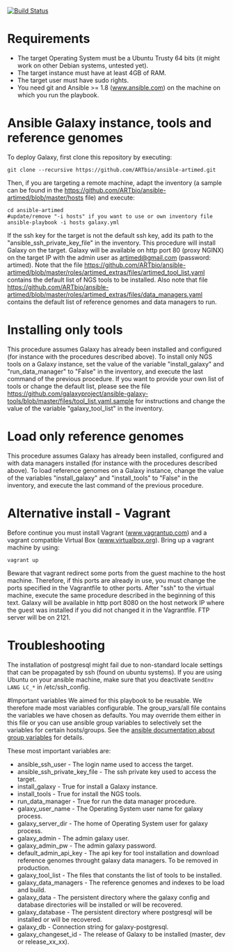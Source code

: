 [![Build Status](https://travis-ci.org/ARTbio/ansible-artimed.svg?branch=master)](https://travis-ci.org/ARTbio/ansible-artimed)
# Requirements
  * The target Operating System must be a Ubuntu Trusty 64 bits (it might work on other Debian systems, untested yet).
  * The target instance must have at least 4GB of RAM.
  * The target user must have sudo rights.
  * You need git and Ansible >= 1.8 (www.ansible.com) on the machine on which you run the playbook.
  
# Ansible Galaxy instance, tools and reference genomes
To deploy Galaxy, first clone this repository by executing:
```
git clone --recursive https://github.com/ARTbio/ansible-artimed.git
```
Then, if you are targeting a remote machine, adapt the inventory (a sample can be found in the https://github.com/ARTbio/ansible-artimed/blob/master/hosts file) and execute:
```
cd ansible-artimed
#update/remove "-i hosts" if you want to use or own inventory file
ansible-playbook -i hosts galaxy.yml 
```
If the ssh key for the target is not the default ssh key, add its path to the "ansible_ssh_private_key_file" in the inventory.
This procedure will install Galaxy on the target.
Galaxy will be available on http port 80 (proxy NGINX) on the target IP with the admin user as artimed@gmail.com (password: artimed).
Note that the file https://github.com/ARTbio/ansible-artimed/blob/master/roles/artimed_extras/files/artimed_tool_list.yaml contains the default list of NGS tools to be installed.
Also note that file https://github.com/ARTbio/ansible-artimed/blob/master/roles/artimed_extras/files/data_managers.yaml contains the default list of reference genomes and data managers to run.

# Installing only tools
This procedure assumes Galaxy has already been installed and configured (for instance with the procedures described above).
To install only NGS tools on a Galaxy instance, set the value of the variable "install_galaxy" and "run_data_manager" to "False" in the inventory, and execute the last command of the previous procedure.
If you want to provide your own list of tools or change the default list, please see the file https://github.com/galaxyproject/ansible-galaxy-tools/blob/master/files/tool_list.yaml.sample for instructions and change the value of the variable "galaxy_tool_list" in the inventory.

# Load only reference genomes
This procedure assumes Galaxy has already been installed, configured and with data managers installed (for instance with the procedures described above).
To load reference genomes on a Galaxy instance, change the value of the variables "install_galaxy" and "install_tools" to "False" in the inventory, and execute the last command of the previous procedure.

# Alternative install - Vagrant
Before continue you must install Vagrant (www.vagrantup.com) and a vagrant compatible Virtual Box (www.virtualbox.org).
Bring up a vagrant machine by using:
```
vagrant up
```
Beware that vagrant redirect some ports from the guest machine to the host machine. 
Therefore, if this ports are already in use, you must change the ports specified in the Vagrantfile to other ports.
After "ssh" to the virtual machine, execute the same procedure described in the beginning of this text. 
Galaxy will be available in http port 8080 on the host network IP where the guest was installed if you did not changed it in the Vagrantfile. FTP server will be on 2121.

# Troubleshooting
The installation of postgresql might fail due to non-standard locale settings that can be propagated by ssh (found on ubuntu systems).
If you are using Ubuntu on your ansible machine, make sure that you deactivate `SendEnv LANG LC_*` in /etc/ssh_config.

#Important variables
We aimed for this playbook to be reusable. We therefore made most variables configurable.
The group_vars/all file contains the variables we have chosen as defaults. You may override them either in this file
or you can use ansible group variables to selectively set the variables for certain hosts/groups. See the [ansible documentation
about group variables](http://docs.ansible.com/ansible/intro_inventory.html#splitting-out-host-and-group-specific-data) for details.

These most important variables are:
- ansible_ssh_user - The login name used to access the target.
- ansible_ssh_private_key_file - The ssh private key used to access the target.
- install_galaxy - True for install a Galaxy instance.
- install_tools - True for install the NGS tools.
- run_data_manager - True for run the data manager procedure.
- galaxy_user_name - The Operating System user name for galaxy process.
- galaxy_server_dir - The home of Operating System user for galaxy process.
- galaxy_admin - The admin galaxy user.
- galaxy_admin_pw - The admin galaxy password.
- default_admin_api_key - The api key for tool installation and download reference genomes throught galaxy data managers. To be removed in production.
- galaxy_tool_list - The files that constants the list of tools to be installed.
- galaxy_data_managers - The reference genomes and indexes to be load and build.
- galaxy_data - The persistent directory where the galaxy config and database directories will be installed or will be recovered.
- galaxy_database - The persistent directory where postgresql will be installed or will be recovered.
- galaxy_db - Connection string for galaxy-postgresql.
- galaxy_changeset_id - The release of Galaxy to be installed (master, dev or release_xx_xx).
